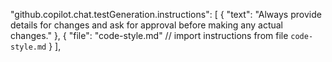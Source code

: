 "github.copilot.chat.testGeneration.instructions": [
{
"text": "Always provide details for changes and ask for approval before making any actual changes."
},
{
"file": "code-style.md" // import instructions from file `code-style.md`
}
],

